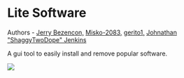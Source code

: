 Lite Software
================

Authors - [Jerry Bezencon,](https://github.com/linuxlite/) [Misko-2083,](https://github.com/Misko-2083/) [gerito1,](https://github.com/gerito1/) [Johnathan "ShaggyTwoDope" Jenkins](https://github.com/shaggytwodope/)

A gui tool to easily install and remove popular software.

![](http://i.imgur.com/Sp2ep6h.png)
